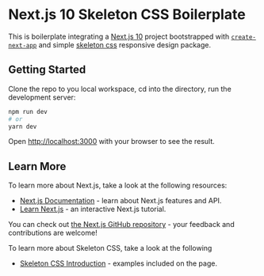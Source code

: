 # Next.js 10 Skeleton CSS Boilerplate

This is boilerplate integrating a [Next.js 10](https://nextjs.org/) project bootstrapped with [`create-next-app`](https://github.com/vercel/next.js/tree/canary/packages/create-next-app) and simple [skeleton css](http://getskeleton.com/) responsive design package.

## Getting Started

Clone the repo to you local workspace, cd into the directory, run the development server:

```bash
npm run dev
# or
yarn dev
```

Open [http://localhost:3000](http://localhost:3000) with your browser to see the result.

## Learn More

To learn more about Next.js, take a look at the following resources:

- [Next.js Documentation](https://nextjs.org/docs) - learn about Next.js features and API.
- [Learn Next.js](https://nextjs.org/learn) - an interactive Next.js tutorial.

You can check out [the Next.js GitHub repository](https://github.com/vercel/next.js/) - your feedback and contributions are welcome!

To learn more about Skeleton CSS, take a look at the following

- [Skeleton CSS Introduction](http://getskeleton.com) - examples included on the page.
